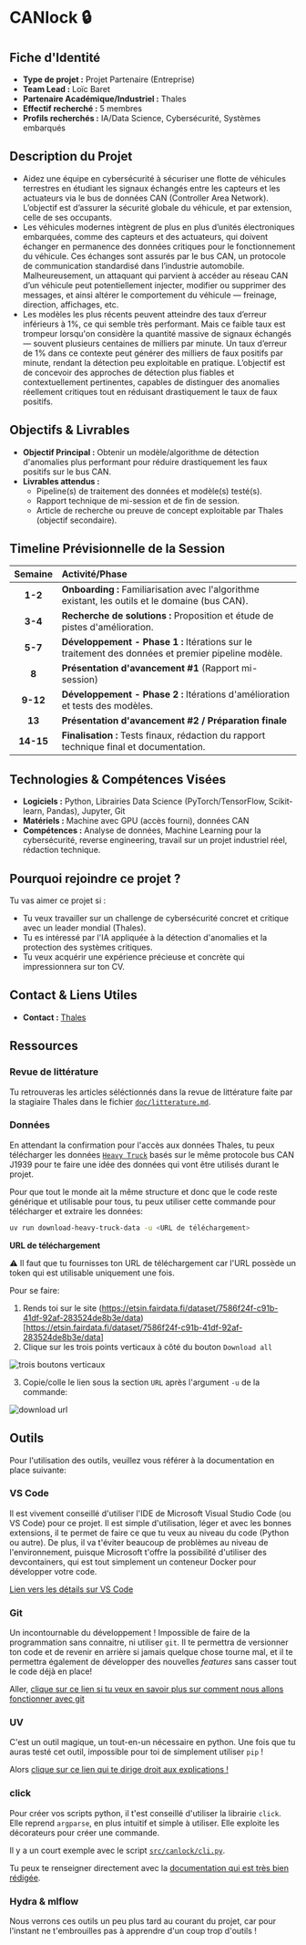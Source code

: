 # CANlock 🔒

## Fiche d'Identité

*   **Type de projet :** Projet Partenaire (Entreprise)
*   **Team Lead :** Loïc Baret
*   **Partenaire Académique/Industriel :** Thales
*   **Effectif recherché :** 5 membres
*   **Profils recherchés :** IA/Data Science, Cybersécurité, Systèmes embarqués

## Description du Projet

- Aidez une équipe en cybersécurité à sécuriser une flotte de véhicules terrestres en étudiant les signaux échangés entre les capteurs et les actuateurs via le bus de données CAN (Controller Area Network). L’objectif est d’assurer la sécurité globale du véhicule, et par extension, celle de ses occupants.
- Les véhicules modernes intègrent de plus en plus d’unités électroniques embarquées, comme des capteurs et des actuateurs, qui doivent échanger en permanence des données critiques pour le fonctionnement du véhicule. Ces échanges sont assurés par le bus CAN, un protocole de communication standardisé dans l’industrie automobile. Malheureusement, un attaquant qui parvient à accéder au réseau CAN d’un véhicule peut potentiellement injecter, modifier ou supprimer des messages, et ainsi altérer le comportement du véhicule — freinage, direction, affichages, etc.
- Les modèles les plus récents peuvent atteindre des taux d’erreur inférieurs à 1%, ce qui semble très performant. Mais ce faible taux est trompeur lorsqu'on considère la quantité massive de signaux échangés — souvent plusieurs centaines de milliers par minute. Un taux d’erreur de 1% dans ce contexte peut générer des milliers de faux positifs par minute, rendant la détection peu exploitable en pratique. L’objectif est de concevoir des approches de détection plus fiables et contextuellement pertinentes, capables de distinguer des anomalies réellement critiques tout en réduisant drastiquement le taux de faux positifs.

## Objectifs & Livrables

*   **Objectif Principal :** Obtenir un modèle/algorithme de détection d'anomalies plus performant pour réduire drastiquement les faux positifs sur le bus CAN.
*   **Livrables attendus :**
    *   Pipeline(s) de traitement des données et modèle(s) testé(s).
    *   Rapport technique de mi-session et de fin de session.
    *   Article de recherche ou preuve de concept exploitable par Thales (objectif secondaire).

## Timeline Prévisionnelle de la Session

| Semaine | Activité/Phase                                                                                     |
| :-----: | :------------------------------------------------------------------------------------------------- |
|  **1-2**  | **Onboarding :** Familiarisation avec l'algorithme existant, les outils et le domaine (bus CAN). |
|  **3-4**  | **Recherche de solutions :** Proposition et étude de pistes d'amélioration.                        |
|  **5-7**  | **Développement - Phase 1 :** Itérations sur le traitement des données et premier pipeline modèle. |
|   **8**   | **Présentation d'avancement #1** (Rapport mi-session)                                              |
| **9-12**  | **Développement - Phase 2 :** Itérations d'amélioration et tests des modèles.                      |
|  **13**   | **Présentation d'avancement #2 / Préparation finale**                                              |
| **14-15** | **Finalisation :** Tests finaux, rédaction du rapport technique final et documentation.            |

## Technologies & Compétences Visées

*   **Logiciels :** Python, Librairies Data Science (PyTorch/TensorFlow, Scikit-learn, Pandas), Jupyter, Git
*   **Matériels :** Machine avec GPU (accès fourni), données CAN
*   **Compétences :** Analyse de données, Machine Learning pour la cybersécurité, reverse engineering, travail sur un projet industriel réel, rédaction technique.

## Pourquoi rejoindre ce projet ?

Tu vas aimer ce projet si :
*   Tu veux travailler sur un challenge de cybersécurité concret et critique avec un leader mondial (Thales).
*   Tu es intéressé par l'IA appliquée à la détection d'anomalies et la protection des systèmes critiques.
*   Tu veux acquérir une expérience précieuse et concrète qui impressionnera sur ton CV.

## Contact & Liens Utiles
*   **Contact :** [Thales](https://www.thalesgroup.com/en)

## Ressources

### Revue de littérature

Tu retrouveras les articles séléctionnés dans la revue de littérature faite par la stagiaire Thales dans le fichier [`doc/litterature.md`](./doc/litterature.md).

### Données

En attendant la confirmation pour l'accès aux données Thales, tu peux télécharger les données [`Heavy Truck`](https://etsin.fairdata.fi/dataset/7586f24f-c91b-41df-92af-283524de8b3e) basés sur le même protocole bus CAN J1939 pour te faire une idée des données qui vont être utilisés durant le projet.

Pour que tout le monde ait la même structure et donc que le code reste générique et utilisable pour tous, tu peux utiliser cette commande pour télécharger et extraire les données:

```sh
uv run download-heavy-truck-data -u <URL de téléchargement>
```

**URL de téléchargement**

:warning: Il faut que tu fournisses ton URL de téléchargement car l'URL possède un token qui est utilisable uniquement une fois.

Pour se faire:

1. Rends toi sur le site (https://etsin.fairdata.fi/dataset/7586f24f-c91b-41df-92af-283524de8b3e/data)[https://etsin.fairdata.fi/dataset/7586f24f-c91b-41df-92af-283524de8b3e/data]
2. Clique sur les trois points verticaux à côté du bouton `Download all`

![trois boutons verticaux](./doc/images/trois-points-telechargement.png)

3. Copie/colle le lien sous la section `URL` après l'argument `-u` de la commande:

![download url](./doc/images/download-url.png)


## Outils

Pour l'utilisation des outils, veuillez vous référer à la documentation en place suivante:

### VS Code

Il est vivement conseillé d'utiliser l'IDE de Microsoft Visual Studio Code (ou VS Code) pour ce projet. Il est simple d'utilisation, léger et avec les bonnes extensions, il te permet de faire ce que tu veux au niveau du code (Python ou autre). De plus, il va t'éviter beaucoup de problèmes au niveau de l'environnement, puisque Microsoft t'offre la possibilité d'utiliser des devcontainers, qui est tout simplement un conteneur Docker pour développer votre code.

[Lien vers les détails sur VS Code](./doc/vscode.md)

### Git

Un incontournable du développement ! Impossible de faire de la programmation sans connaitre, ni utiliser `git`. Il te permettra de versionner ton code et de revenir en arrière si jamais quelque chose tourne mal, et il te permettra également de développer des nouvelles *features* sans casser tout le code déjà en place!

Aller, [clique sur ce lien si tu veux en savoir plus sur comment nous allons fonctionner avec git](./doc/git.md)

### UV

C'est un outil magique, un tout-en-un nécessaire en python. Une fois que tu auras testé cet outil, impossible pour toi de simplement utiliser `pip` !

Alors [clique sur ce lien qui te dirige droit aux explications !](./doc/uv.md)

### click

Pour créer vos scripts python, il t'est conseillé d'utiliser la librairie `click`. Elle reprend `argparse`, en plus intuitif et simple à utiliser. Elle exploite les décorateurs pour créer une commande.

Il y a un court exemple avec le script [`src/canlock/cli.py`](./src/canlock/cli.py).

Tu peux te renseigner directement avec la [documentation qui est très bien rédigée](https://click.palletsprojects.com/en/stable/quickstart/).

### Hydra & mlflow

Nous verrons ces outils un peu plus tard au courant du projet, car pour l'instant ne t'embrouilles pas à apprendre d'un coup trop d'outils !
